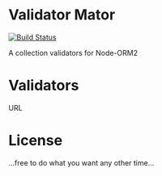 Validator Mator
==============

[![Build Status](https://travis-ci.org/benkitzelman/validatormator.png)](https://travis-ci.org/benkitzelman/validatormator)

A collection validators for Node-ORM2

Validators
==========

URL


License
=======

...free to do what you want any other time...